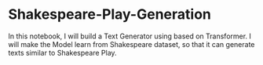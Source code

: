 # Shakespeare-Play-Generation
In this notebook, I will build a Text Generator using based on Transformer. I will make the Model learn from Shakespeare dataset, so that it can generate texts similar to Shakespeare Play.
